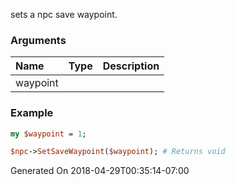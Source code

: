 sets a npc save waypoint.
### Arguments
**Name**|**Type**|**Description**
:---|:---|:---
waypoint||

### Example

```perl
my $waypoint = 1;

$npc->SetSaveWaypoint($waypoint); # Returns void
```


Generated On 2018-04-29T00:35:14-07:00